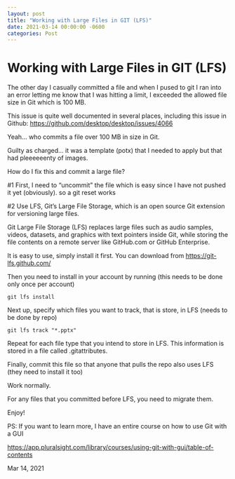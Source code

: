 ```yaml
---
layout: post
title: "Working with Large Files in GIT (LFS)"
date: 2021-03-14 00:00:00 -0600
categories: Post
---
```


# Working with Large Files in GIT (LFS)

The other day I casually committed a file and when I pused to git I ran into an error letting me know that I was hitting a limit, I exceeded the allowed file size in Git which is 100 MB.

This issue is quite well documented in several places, including this issue in Github: https://github.com/desktop/desktop/issues/4066

Yeah… who commits a file over 100 MB in size in Git.

Guilty as charged… it was a template (potx) that I needed to apply but that had pleeeeeenty of images.

How do I fix this and commit a large file?

#1 First, I need to “uncommit” the file which is easy since I have not pushed it yet (obviously). so a git reset works

#2 Use LFS, Git’s Large File Storage, which is an open source Git extension for versioning large files.

Git Large File Storage (LFS) replaces large files such as audio samples, videos, datasets, and graphics with text pointers inside Git, while storing the file contents on a remote server like GitHub.com or GitHub Enterprise.

It is easy to use, simply install it first. You can download from https://git-lfs.github.com/

Then you need to install in your account by running (this needs to be done only once per account)

```
git lfs install
```

Next up, specify which files you want to track, that is store, in LFS (needs to be done by repo)

```
git lfs track "*.pptx"
```

Repeat for each file type that you intend to store in LFS. This information is stored in a file called .gitattributes.

Finally, commit this file so that anyone that pulls the repo also uses LFS (they need to install it too)

Work normally.

For any files that you committed before LFS, you need to migrate them.

Enjoy!

PS: If you want to learn more, I have an entire course on how to use Git with a GUI

https://app.pluralsight.com/library/courses/using-git-with-gui/table-of-contents





Mar 14, 2021